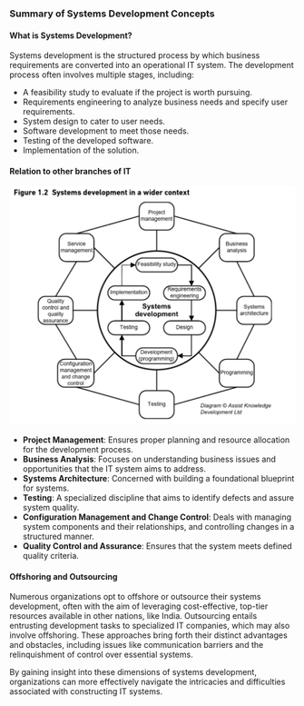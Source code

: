 ### Summary of Systems Development Concepts

#### What is Systems Development?

Systems development is the structured process by which business requirements are converted into an operational IT system. The development process often involves multiple stages, including:

- A feasibility study to evaluate if the project is worth pursuing.
- Requirements engineering to analyze business needs and specify user requirements.
- System design to cater to user needs.
- Software development to meet those needs.
- Testing of the developed software.
- Implementation of the solution.


#### Relation to other branches of IT

 <img src="assets/images/summary.png" alt="Image showing the relations to other branches in IT">

- **Project Management**: Ensures proper planning and resource allocation for the development process.
- **Business Analysis**: Focuses on understanding business issues and opportunities that the IT system aims to address.
- **Systems Architecture**: Concerned with building a foundational blueprint for systems.
- **Testing**: A specialized discipline that aims to identify defects and assure system quality.
- **Configuration Management and Change Control**: Deals with managing system components and their relationships, and controlling changes in a structured manner.
- **Quality Control and Assurance**: Ensures that the system meets defined quality criteria.

#### Offshoring and Outsourcing

Numerous organizations opt to offshore or outsource their systems development, often with the aim of leveraging cost-effective, top-tier resources available in other nations, like India. Outsourcing entails entrusting development tasks to specialized IT companies, which may also involve offshoring. These approaches bring forth their distinct advantages and obstacles, including issues like communication barriers and the relinquishment of control over essential systems.

By gaining insight into these dimensions of systems development, organizations can more effectively navigate the intricacies and difficulties associated with constructing IT systems.